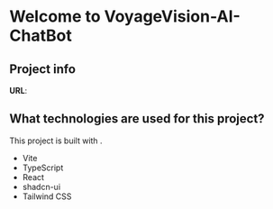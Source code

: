 # Welcome to VoyageVision-AI-ChatBot

## Project info

**URL**: 

## What technologies are used for this project?

This project is built with .

- Vite
- TypeScript
- React
- shadcn-ui
- Tailwind CSS

